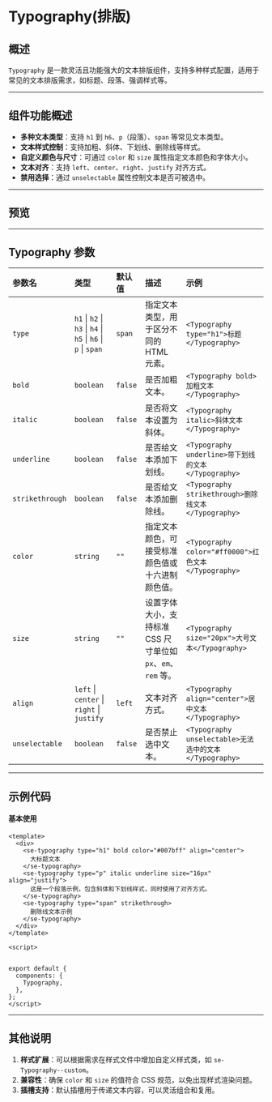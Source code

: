 # Typography(排版)
## 概述
`Typography` 是一款灵活且功能强大的文本排版组件，支持多种样式配置，适用于常见的文本排版需求，如标题、段落、强调样式等。

---

## 组件功能概述

- **多种文本类型**：支持 `h1` 到 `h6`、`p`（段落）、`span` 等常见文本类型。
- **文本样式控制**：支持加粗、斜体、下划线、删除线等样式。
- **自定义颜色与尺寸**：可通过 `color` 和 `size` 属性指定文本颜色和字体大小。
- **文本对齐**：支持 `left`、`center`、`right`、`justify` 对齐方式。
- **禁用选择**：通过 `unselectable` 属性控制文本是否可被选中。

---

## 预览

<preview path="../../demos/Typography/Typography.vue" title="基本使用" description="一个简单的 Typography 示例，用于展示文本排版样式"></preview>

---

## Typography 参数

| 参数名       | 类型                                                         | 默认值    | 描述                                                                                  | 示例                                                         |
| :----------- | :----------------------------------------------------------- | :-------- | :------------------------------------------------------------------------------------ | :----------------------------------------------------------- |
| `type`       | `h1` \| `h2` \| `h3` \| `h4` \| `h5` \| `h6` \| `p` \| `span` | `span`    | 指定文本类型，用于区分不同的 HTML 元素。                                                | `<Typography type="h1">标题</Typography>`                   |
| `bold`       | `boolean`                                                    | `false`   | 是否加粗文本。                                                                        | `<Typography bold>加粗文本</Typography>`                    |
| `italic`     | `boolean`                                                    | `false`   | 是否将文本设置为斜体。                                                                | `<Typography italic>斜体文本</Typography>`                  |
| `underline`  | `boolean`                                                    | `false`   | 是否给文本添加下划线。                                                                | `<Typography underline>带下划线的文本</Typography>`         |
| `strikethrough` | `boolean`                                                 | `false`   | 是否给文本添加删除线。                                                                | `<Typography strikethrough>删除线文本</Typography>`         |
| `color`      | `string`                                                     | `""`      | 指定文本颜色，可接受标准颜色值或十六进制颜色值。                                        | `<Typography color="#ff0000">红色文本</Typography>`         |
| `size`       | `string`                                                     | `""`      | 设置字体大小，支持标准 CSS 尺寸单位如 `px`、`em`、`rem` 等。                          | `<Typography size="20px">大号文本</Typography>`             |
| `align`      | `left` \| `center` \| `right` \| `justify`                   | `left`    | 文本对齐方式。                                                                        | `<Typography align="center">居中文本</Typography>`          |
| `unselectable` | `boolean`                                                  | `false`   | 是否禁止选中文本。                                                                    | `<Typography unselectable>无法选中的文本</Typography>`      |

---

## 示例代码

#### 基本使用

```vue
<template>
  <div>
    <se-typography type="h1" bold color="#007bff" align="center">
      大标题文本
    </se-typography>
    <se-typography type="p" italic underline size="16px" align="justify">
      这是一个段落示例，包含斜体和下划线样式，同时使用了对齐方式。
    </se-typography>
    <se-typography type="span" strikethrough>
      删除线文本示例
    </se-typography>
  </div>
</template>

<script>


export default {
  components: {
    Typography,
  },
};
</script>
```

---

## 其他说明

1. **样式扩展**：可以根据需求在样式文件中增加自定义样式类，如 `se-Typography--custom`。
2. **兼容性**：确保 `color` 和 `size` 的值符合 CSS 规范，以免出现样式渲染问题。
3. **插槽支持**：默认插槽用于传递文本内容，可以灵活组合和复用。


